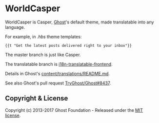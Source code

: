 # WorldCasper

WorldCasper is Casper, [Ghost](http://github.com/tryghost/ghost/)'s default theme, made translatable into any language.

For example, in _.hbs_ theme templates:
```
{{t "Get the latest posts delivered right to your inbox"}}
```

The master branch is just like Casper.

The translatable branch is [i18n-translatable-frontend](https://github.com/juan-g/WorldCasper/tree/i18n-translatable-frontend).

Details in Ghost's [content/translations/README.md](https://github.com/juan-g/Ghost/blob/i18n-translatable-frontend/content/translations/README.md).

See also Ghost's pull request [TryGhost/Ghost#8437](https://github.com/TryGhost/Ghost/pull/8437).

## Copyright & License

Copyright (c) 2013-2017 Ghost Foundation - Released under the [MIT license](LICENSE).
